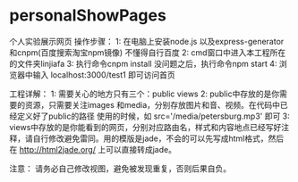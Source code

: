 # personalShowPages
个人实验展示网页
操作步骤：
	1: 在电脑上安装node.js 以及express-generator和cnpm(百度搜索淘宝npm镜像) 不懂得自行百度
	2: cmd窗口中进入本工程所在的文件夹linjiafa
	3: 执行命令cnpm install 没问题之后，执行命令npm start
	4: 浏览器中输入 localhost:3000/test1  即可访问首页

工程详解：
	1: 需要关心的地方只有三个：public views
	2: public中存放的是你需要的资源，只需要关注images 和media，分别存放图片和音、视频。在代码中已经定义好了public的路径
	   使用的时候，如 src='/media/petersburg.mp3' 即可
	3: views中存放的是你能看到的网页，分别对应路由名，样式和内容地点已经写好注释，请自行修改避免雷同。用的模版是jade，不会的可以先写成html格式，然后 在 http://html2jade.org/ 上可以直接转成jade。

注意：
	请务必自己修改视图，避免被发现重复，否则后果自负。
